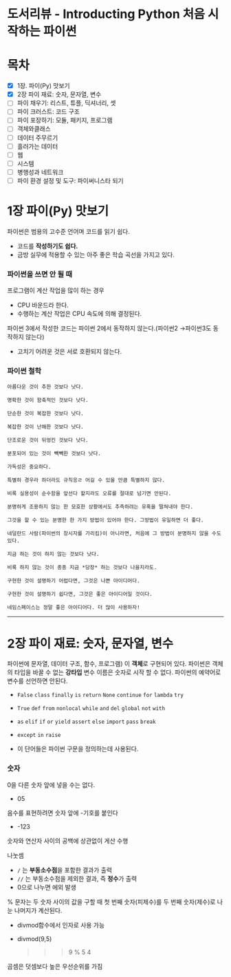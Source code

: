 # 도서리뷰 - Introducting Python 처음 시작하는 파이썬

# 목차

- [x] 1장. 파이(Py) 맛보기
- [x] 2장 파이 재료: 숫자, 문자열, 변수
- [ ] 파이 채우기: 리스트, 튜플, 딕셔너리, 셋
- [ ] 파이 크러스트: 코드 구조
- [ ] 파이 포장하기: 모듈, 패키지, 프로그램
- [ ] 객체와클래스
- [ ] 데이터 주무르기
- [ ] 흘러가는 데이터
- [ ] 웹
- [ ] 시스템
- [ ] 병행성과 네트워크 
- [ ] 파이 환경 설정 및 도구: 파이써니스타 되기

# 1장 파이(Py) 맛보기
파이썬은 범용의 고수준 언어며 코드를 읽기 쉽다.

- 코드를 **작성하기도 쉽다.**
- 금방 실무에 적용할 수 있는 아주 좋은 학습 곡선을 가지고 있다.

### 파이썬을 쓰면 안 될 때
프로그램이 계산 작업을 많이 하는 경우
- CPU 바운드라 한다.
- 수행하는 계산 작업은 CPU 속도에 의해 결정된다.

파이썬 3에서 작성한 코드는 파이썬 2에서 동작하지 않는다.(파이썬2 →파이썬3도 동작하지 않는다)
- 고치기 어려운 것은 서로 호환되지 않는다.

### 파이썬 철학

	아름다운 것이 추한 것보다 낫다.

	명확한 것이 함축적인 것보다 낫다.

	단순한 것이 복잡한 것보다 낫다.

	복잡한 것이 난해한 것보다 낫다.

	단조로운 것이 뒤엉킨 것보다 낫다.

	분포되어 있는 것이 빽빽한 것보다 낫다.

	가독성은 중요하다.

	특별하 경우라 하더라도 규칙응ㄹ 어길 수 있을 만큼 특별하지 않다.

	비록 실용성이 순수함을 앞선다 할지라도 오류를 절대로 넘기면 안된다.

	분명하게 조용하지 않는 한 모호한 상황에서도 추측하려는 유혹을 떨쳐내야 한다.

	그것을 할 수 있는 분명한 한 가지 방법이 있어야 한다. 그방법이 유일하면 더 좋다.

	네덜란드 사람(파이썬의 창시자를 가리킴)이 아니라면, 처음에 그 방법이 분명하지 않을 수도 있다.

	지금 하는 것이 하지 않는 것보다 낫다.

	비록 하지 않는 것이 종종 지금 *당장* 하는 것보다 나을지라도.

	구현한 것이 설명하기 어렵다면, 그것은 나쁜 아이디어다.

	구현한 것이 설명하기 쉽다면, 그것은 좋은 아이디어일 것이다.

	네임스페이스는 정말 좋은 아이디어다. 더 많이 사용하자!

---

# 2장 파이 재료: 숫자, 문자열, 변수
파이썬에 문자열, 데이터 구조, 함수, 프로그램) 이 **객체**로 구현되어 있다.
파이썬은 객체의 타입을 바꿀 수 없는 **강타입**
변수 이름은 숫자로 시작 할 수 없다.
파이썬의 예약어로 변수를 선언하면 안된다.

- `False` `class` `finally` `is` `return` `None` `continue` `for` `lambda` `try`
- `True` `def` `from` `nonlocal` `while` `and` `del` `global` `not` `with`
- `as` `elif` `if` `or` `yield` `assert` `else` `import` `pass` `break`
- `except` `in` `raise`

- 이 단어들은 파이썬 구문을 정의하는데 사용된다.

### 숫자
0을 다른 숫자 앞에 넣을 수는 없다.

- 05

음수를 표현하려면 숫자 앞에 -기호를 붙인다

- -123

숫자와 연산자 사이의 공백에 상관없이 게산 수행

나눗셈

- `/` 는 **부동소수점**을 포함한 결과가 출력
- `//` 는 부동소수점을 제외한 결과, 즉 **정수**가 출력
- 0으로 나누면 에외 발생

% 문자는 두 숫자 사이의 값을 구할 때 첫 번째 숫자(피제수)를 두 번째 숫자(제수)로 나눈 나머지가 계산된다.

- divmod함수에서 인자로 사용 가능
- divmod(9,5)

	 >>>  9 % 5
	 4

곱셈은 덧셈보다 높은 우선순위를 가짐
